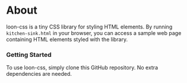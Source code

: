 # About

loon-css is a tiny CSS library for styling HTML elements. By running `kitchen-sink.html` in your browser, you can access a sample web page containing HTML elements styled with the library.

### Getting Started

To use loon-css, simply clone this GitHub repository. No extra dependencies are needed.

